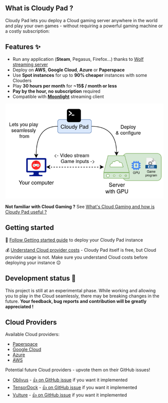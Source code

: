 
## What is Cloudy Pad ?

Cloudy Pad lets you deploy a Cloud gaming server anywhere in the world and play your own games - without requiring a powerful gaming machine or a costly subscription:

## Features ✨

- Run any application (**Steam**, Pegasus, Firefox...) thanks to [Wolf streaming server](https://games-on-whales.github.io/wolf/stable/)
- Deploy on **AWS**, **Google Cloud**, **Azure** or **Paperspace**
- Use **Spot instances** for up to **90% cheaper** instances with some Clouders
- Play **30 hours per month** for **~15$ / month or less**
- **Pay by the hour, no subscription** required
- Compatible with **[Moonlight](https://moonlight-stream.org/)** streaming client

![](assets/cloudypad-overview.png)

**Not familiar with Cloud Gaming ?** See [What's Cloud Gaming and how is Cloudy Pad useful ?](./docs/what-is-cloudy-pad.md)

## Getting started

🚀 [Follow Getting started guide](./getting-started.md) to deploy your Cloudy Pad instance

💰 [Understand Cloud provider costs](./cost) - Cloudy Pad itself is free, but Cloud provider usage is not. Make sure you understand Cloud costs before deploying your instance 😉

## Development status 🧪

This project is still at an experimental phase. While working and allowing you to play in the Cloud seamlessly, there may be breaking changes in the future. **Your feedback, bug reports and contribution will be greatly appreciated !**

## Cloud Providers

Available Cloud providers:

- [Paperspace](https://www.paperspace.com/)
- [Google Cloud](https://cloud.google.com)
- [Azure](https://azure.microsoft.com)
- [AWS](https://aws.amazon.com/)

Potential future Cloud providers - upvote them on their GitHub issues!
- [Oblivus](https://oblivus.com/pricing/) - [👍 on GitHub issue](https://github.com/PierreBeucher/cloudypad/issues/4) if you want it implemented
- [TensorDock](https://www.tensordock.com/) - [👍 on GitHub issue](https://github.com/PierreBeucher/cloudypad/issues/5) if you want it implemented
- [Vulture](https://www.vultr.com/pricing/#cloud-gpu) - [👍 on GitHub issue](https://github.com/PierreBeucher/cloudypad/issues/3) if you want it implemented
